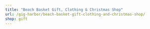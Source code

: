 ```yaml
---
title: "Beach Basket Gift, Clothing & Christmas Shop"
url: /gig-harbor/beach-basket-gift-clothing-and-christmas-shop/
shop: gift
---
```

